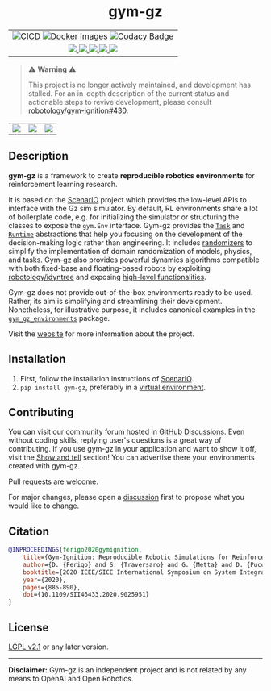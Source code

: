 <p align="center">
<h1 align="center">gym-gz</h1>
</p>

<div align="center">
<table>
    <tbody>
         <tr>
            <td align="center">
                <a href="https://github.com/robotology/gym-ignition/actions">
                <img src="https://github.com/robotology/gym-ignition/workflows/CI/CD/badge.svg" alt="CICD" />
                </a>
                <a href="https://github.com/robotology/gym-ignition/actions">
                <img src="https://github.com/robotology/gym-ignition/workflows/Docker%20Images/badge.svg" alt="Docker Images" />
                </a>
                <a href="https://www.codacy.com/gh/robotology/gym-ignition/dashboard?utm_source=github.com&amp;utm_medium=referral&amp;utm_content=robotology/gym-ignition&amp;utm_campaign=Badge_Grade">
                <img src="https://api.codacy.com/project/badge/Grade/5536b05f8be94483b64ee883e7170a39" alt="Codacy Badge" />
                </a>
            </td>
        </tr>   
        <tr>
            <td align="center">
                <a href="https://pypi.org/project/gym-ignition/">
                <img src="https://img.shields.io/pypi/v/gym-ignition.svg" />
                </a>
                <a href="https://pypi.org/project/gym-ignition/">
                <img src="https://img.shields.io/pypi/pyversions/gym-ignition.svg" />
                </a>
                <a href="https://pypi.org/project/gym-ignition/">
                <img src="https://img.shields.io/pypi/status/gym-ignition.svg" />
                </a>
                <a href="https://pypi.org/project/gym-ignition/">
                <img src="https://img.shields.io/pypi/format/gym-ignition.svg" />
                </a>
                <a href="https://pypi.org/project/gym-ignition/">
                <img src="https://img.shields.io/pypi/l/gym-ignition.svg" />
                </a>
            </td>
        </tr>
    </tbody>
</table>
</div>

> ⚠️ **Warning** ⚠️
>
> This project is no longer actively maintained, and development has stalled.
> For an in-depth description of the current status and actionable steps to revive development, please consult [robotology/gym-ignition#430]([url](https://github.com/robotology/gym-ignition/issues/430)).

||||
|:---:|:---:|:---:|
| ![][pendulum] | ![][panda] | ![][icub] |

[icub]: https://user-images.githubusercontent.com/469199/99262746-9e021a80-281e-11eb-9df1-d70134b0801a.png
[panda]: https://user-images.githubusercontent.com/469199/99263111-0cdf7380-281f-11eb-9cfe-338b2aae0503.png
[pendulum]: https://user-images.githubusercontent.com/469199/99262383-321fb200-281e-11eb-89cc-cc31f590daa3.png

## Description

**gym-gz** is a framework to create **reproducible robotics environments** for reinforcement learning research.

It is based on the [ScenarIO](scenario/) project which provides the low-level APIs to interface with the Gz sim simulator.
By default, RL environments share a lot of boilerplate code, e.g. for initializing the simulator or structuring the classes
to expose the `gym.Env` interface.
Gym-gz provides the [`Task`](python/gym_gz/base/task.py) and [`Runtime`](python/gym_gz/base/runtime.py)
abstractions that help you focusing on the development of the decision-making logic rather than engineering.
It includes [randomizers](python/gym_gz/randomizers) to simplify the implementation of domain randomization
of models, physics, and tasks.
Gym-gz also provides powerful dynamics algorithms compatible with both fixed-base and floating-based robots by
exploiting [robotology/idyntree](https://github.com/robotology/idyntree/) and exposing
[high-level functionalities](python/gym_gz/rbd/idyntree).

Gym-gz does not provide out-of-the-box environments ready to be used.
Rather, its aim is simplifying and streamlining their development.
Nonetheless, for illustrative purpose, it includes canonical examples in the
[`gym_gz_environments`](python/gym_gz_environments) package.

Visit the [website][website] for more information about the project.

[website]: https://robotology.github.io/gym-gz

## Installation

1. First, follow the installation instructions of [ScenarIO](scenario/).
2. `pip install gym-gz`, preferably in a [virtual environment](https://docs.python.org/3.8/tutorial/venv.html).

## Contributing

You can visit our community forum hosted in [GitHub Discussions](https://github.com/robotology/gym-ignition/discussions).
Even without coding skills, replying user's questions is a great way of contributing.
If you use gym-gz in your application and want to show it off, visit the
[Show and tell](https://github.com/robotology/gym-ignition/discussions/categories/show-and-tell) section!
You can advertise there your environments created with gym-gz.

Pull requests are welcome.

For major changes, please open a [discussion](https://github.com/robotology/gym-ignition/discussions)
first to propose what you would like to change.

## Citation

```bibtex
@INPROCEEDINGS{ferigo2020gymignition,
    title={Gym-Ignition: Reproducible Robotic Simulations for Reinforcement Learning},
    author={D. {Ferigo} and S. {Traversaro} and G. {Metta} and D. {Pucci}},
    booktitle={2020 IEEE/SICE International Symposium on System Integration (SII)},
    year={2020},
    pages={885-890},
    doi={10.1109/SII46433.2020.9025951}
} 
```

## License

[LGPL v2.1](https://choosealicense.com/licenses/lgpl-2.1/) or any later version.

---

**Disclaimer:** Gym-gz is an independent project and is not related by any means to OpenAI and Open Robotics.
